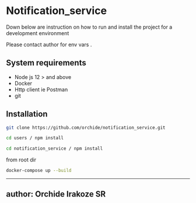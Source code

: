 

# Notification_service


Down below are instruction on how to run and install the project for a development environment

Please contact author for env vars .



## System requirements

- Node js 12 > and above
- Docker
-  Http client ie Postman 
-  git
  

## Installation

 ```sh
 git clone https://github.com/orchide/notification_service.git
```
 ```sh
 cd users / npm install
```
 ```sh
 cd notification_service / npm install
```
 from root dir

 ``` sh
 docker-compose up --build
```



---
author: Orchide Irakoze SR
---

